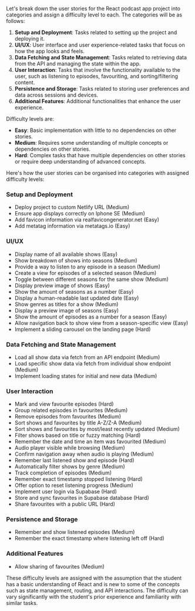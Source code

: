Let's break down the user stories for the React podcast app project into categories and assign a difficulty level to each. The categories will be as follows:

1. **Setup and Deployment**: Tasks related to setting up the project and deploying it.
2. **UI/UX**: User interface and user experience-related tasks that focus on how the app looks and feels.
3. **Data Fetching and State Management**: Tasks related to retrieving data from the API and managing the state within the app.
4. **User Interaction**: Tasks that involve the functionality available to the user, such as listening to episodes, favouriting, and sorting/filtering content.
5. **Persistence and Storage**: Tasks related to storing user preferences and data across sessions and devices.
6. **Additional Features**: Additional functionalities that enhance the user experience.

Difficulty levels are:
- **Easy**: Basic implementation with little to no dependencies on other stories.
- **Medium**: Requires some understanding of multiple concepts or dependencies on other stories.
- **Hard**: Complex tasks that have multiple dependencies on other stories or require deep understanding of advanced concepts.

Here's how the user stories can be organised into categories with assigned difficulty levels:

### Setup and Deployment
- Deploy project to custom Netlify URL (Medium)
- Ensure app displays correctly on Iphone SE (Medium)
- Add favicon information via realfavicongenerator.net (Easy)
- Add metatag information via metatags.io (Easy)

### UI/UX
- Display name of all available shows (Easy)
- Show breakdown of shows into seasons (Medium)
- Provide a way to listen to any episode in a season (Medium)
- Create a view for episodes of a selected season (Medium)
- Toggle between different seasons for the same show (Medium)
- Display preview image of shows (Easy)
- Show the amount of seasons as a number (Easy)
- Display a human-readable last updated date (Easy)
- Show genres as titles for a show (Medium)
- Display a preview image of seasons (Easy)
- Show the amount of episodes as a number for a season (Easy)
- Allow navigation back to show view from a season-specific view (Easy)
- Implement a sliding carousel on the landing page (Hard)

### Data Fetching and State Management
- Load all show data via fetch from an API endpoint (Medium)
- Load specific show data via fetch from individual show endpoint (Medium)
- Implement loading states for initial and new data (Medium)

### User Interaction
- Mark and view favourite episodes (Hard)
- Group related episodes in favourites (Medium)
- Remove episodes from favourites (Medium)
- Sort shows and favourites by title A-Z/Z-A (Medium)
- Sort shows and favourites by most/least recently updated (Medium)
- Filter shows based on title or fuzzy matching (Hard)
- Remember the date and time an item was favourited (Medium)
- Audio player visible while browsing (Medium)
- Confirm navigation away when audio is playing (Medium)
- Remember last listened show and episode (Hard)
- Automatically filter shows by genre (Medium)
- Track completion of episodes (Medium)
- Remember exact timestamp stopped listening (Hard)
- Offer option to reset listening progress (Medium)
- Implement user login via Supabase (Hard)
- Store and sync favourites in Supabase database (Hard)
- Share favourites with a public URL (Hard)

### Persistence and Storage
- Remember and show listened episodes (Medium)
- Remember the exact timestamp where listening left off (Hard)

### Additional Features
- Allow sharing of favourites (Medium)

These difficulty levels are assigned with the assumption that the student has a basic understanding of React and is new to some of the concepts such as state management, routing, and API interactions. The difficulty can vary significantly with the student's prior experience and familiarity with similar tasks.